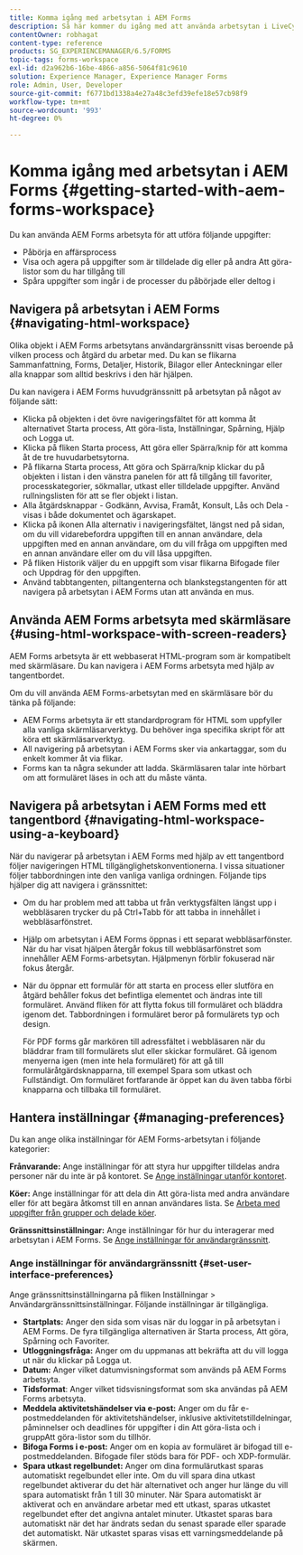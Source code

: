 ```yaml
---
title: Komma igång med arbetsytan i AEM Forms
description: Så här kommer du igång med att använda arbetsytan i LiveCycle AEM Forms för att hantera era affärsautomatiseringsprocesser.
contentOwner: robhagat
content-type: reference
products: SG_EXPERIENCEMANAGER/6.5/FORMS
topic-tags: forms-workspace
exl-id: d2a962b6-16be-4866-a856-5064f81c9610
solution: Experience Manager, Experience Manager Forms
role: Admin, User, Developer
source-git-commit: f6771bd1338a4e27a48c3efd39efe18e57cb98f9
workflow-type: tm+mt
source-wordcount: '993'
ht-degree: 0%

---
```


# Komma igång med arbetsytan i AEM Forms {#getting-started-with-aem-forms-workspace}

Du kan använda AEM Forms arbetsyta för att utföra följande uppgifter:

* Påbörja en affärsprocess
* Visa och agera på uppgifter som är tilldelade dig eller på andra Att göra-listor som du har tillgång till
* Spåra uppgifter som ingår i de processer du påbörjade eller deltog i

## Navigera på arbetsytan i AEM Forms {#navigating-html-workspace}

Olika objekt i AEM Forms arbetsytans användargränssnitt visas beroende på vilken process och åtgärd du arbetar med. Du kan se flikarna Sammanfattning, Forms, Detaljer, Historik, Bilagor eller Anteckningar eller alla knappar som alltid beskrivs i den här hjälpen.

Du kan navigera i AEM Forms huvudgränssnitt på arbetsytan på något av följande sätt:

* Klicka på objekten i det övre navigeringsfältet för att komma åt alternativet Starta process, Att göra-lista, Inställningar, Spårning, Hjälp och Logga ut.
* Klicka på fliken Starta process, Att göra eller Spärra/knip för att komma åt de tre huvudarbetsytorna.
* På flikarna Starta process, Att göra och Spärra/knip klickar du på objekten i listan i den vänstra panelen för att få tillgång till favoriter, processkategorier, sökmallar, utkast eller tilldelade uppgifter. Använd rullningslisten för att se fler objekt i listan.
* Alla åtgärdsknappar - Godkänn, Avvisa, Framåt, Konsult, Lås och Dela - visas i både dokumentet och ägarskapet.
* Klicka på ikonen Alla alternativ i navigeringsfältet, längst ned på sidan, om du vill vidarebefordra uppgiften till en annan användare, dela uppgiften med en annan användare, om du vill fråga om uppgiften med en annan användare eller om du vill låsa uppgiften.
* På fliken Historik väljer du en uppgift som visar flikarna Bifogade filer och Uppdrag för den uppgiften.
* Använd tabbtangenten, piltangenterna och blankstegstangenten för att navigera på arbetsytan i AEM Forms utan att använda en mus.

## Använda AEM Forms arbetsyta med skärmläsare {#using-html-workspace-with-screen-readers}

AEM Forms arbetsyta är ett webbaserat HTML-program som är kompatibelt med skärmläsare. Du kan navigera i AEM Forms arbetsyta med hjälp av tangentbordet.

Om du vill använda AEM Forms-arbetsytan med en skärmläsare bör du tänka på följande:

* AEM Forms arbetsyta är ett standardprogram för HTML som uppfyller alla vanliga skärmläsarverktyg. Du behöver inga specifika skript för att köra ett skärmläsarverktyg.
* All navigering på arbetsytan i AEM Forms sker via ankartaggar, som du enkelt kommer åt via flikar.
* Forms kan ta några sekunder att ladda. Skärmläsaren talar inte hörbart om att formuläret läses in och att du måste vänta.

## Navigera på arbetsytan i AEM Forms med ett tangentbord {#navigating-html-workspace-using-a-keyboard}

När du navigerar på arbetsytan i AEM Forms med hjälp av ett tangentbord följer navigeringen HTML tillgänglighetskonventionerna. I vissa situationer följer tabbordningen inte den vanliga vanliga ordningen. Följande tips hjälper dig att navigera i gränssnittet:

* Om du har problem med att tabba ut från verktygsfälten längst upp i webbläsaren trycker du på Ctrl+Tabb för att tabba in innehållet i webbläsarfönstret.
* Hjälp om arbetsytan i AEM Forms öppnas i ett separat webbläsarfönster. När du har visat hjälpen återgår fokus till webbläsarfönstret som innehåller AEM Forms-arbetsytan. Hjälpmenyn förblir fokuserad när fokus återgår.
* När du öppnar ett formulär för att starta en process eller slutföra en åtgärd behåller fokus det befintliga elementet och ändras inte till formuläret. Använd fliken för att flytta fokus till formuläret och bläddra igenom det. Tabbordningen i formuläret beror på formulärets typ och design.

  För PDF forms går markören till adressfältet i webbläsaren när du bläddrar fram till formulärets slut eller skickar formuläret. Gå igenom menyerna igen (men inte hela formuläret) för att gå till formuläråtgärdsknapparna, till exempel Spara som utkast och Fullständigt. Om formuläret fortfarande är öppet kan du även tabba förbi knapparna och tillbaka till formuläret.

## Hantera inställningar {#managing-preferences}

Du kan ange olika inställningar för AEM Forms-arbetsytan i följande kategorier:

**Frånvarande:** Ange inställningar för att styra hur uppgifter tilldelas andra personer när du inte är på kontoret. Se [Ange inställningar utanför kontoret](todo-lists.md#setting-out-of-office-preferences).

**Köer:** Ange inställningar för att dela din Att göra-lista med andra användare eller för att begära åtkomst till en annan användares lista. Se [Arbeta med uppgifter från grupper och delade köer](todo-lists.md#working-with-tasks-from-group-and-shared-queues).

**Gränssnittsinställningar:** Ange inställningar för hur du interagerar med arbetsytan i AEM Forms. Se [Ange inställningar för användargränssnitt](#set-user-interface-preferences).

### Ange inställningar för användargränssnitt {#set-user-interface-preferences}

Ange gränssnittsinställningarna på fliken Inställningar > Användargränssnittsinställningar. Följande inställningar är tillgängliga.

* **Startplats:** Anger den sida som visas när du loggar in på arbetsytan i AEM Forms. De fyra tillgängliga alternativen är Starta process, Att göra, Spårning och Favoriter.
* **Utloggningsfråga:** Anger om du uppmanas att bekräfta att du vill logga ut när du klickar på Logga ut.
* **Datum:** Anger vilket datumvisningsformat som används på AEM Forms arbetsyta.
* **Tidsformat**: Anger vilket tidsvisningsformat som ska användas på AEM Forms arbetsyta.
* **Meddela aktivitetshändelser via e-post:** Anger om du får e-postmeddelanden för aktivitetshändelser, inklusive aktivitetstilldelningar, påminnelser och deadlines för uppgifter i din Att göra-lista och i gruppAtt göra-listor som du tillhör.
* **Bifoga Forms i e-post:** Anger om en kopia av formuläret är bifogad till e-postmeddelanden. Bifogade filer stöds bara för PDF- och XDP-formulär.
* **Spara utkast regelbundet:** Anger om dina formulärutkast sparas automatiskt regelbundet eller inte. Om du vill spara dina utkast regelbundet aktiverar du det här alternativet och anger hur länge du vill spara automatiskt från 1 till 30 minuter. När Spara automatiskt är aktiverat och en användare arbetar med ett utkast, sparas utkastet regelbundet efter det angivna antalet minuter. Utkastet sparas bara automatiskt när det har ändrats sedan du senast sparade eller sparade det automatiskt. När utkastet sparas visas ett varningsmeddelande på skärmen.
